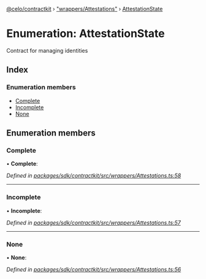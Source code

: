 [@celo/contractkit](../README.md) › ["wrappers/Attestations"](../modules/_wrappers_attestations_.md) › [AttestationState](_wrappers_attestations_.attestationstate.md)

# Enumeration: AttestationState

Contract for managing identities

## Index

### Enumeration members

* [Complete](_wrappers_attestations_.attestationstate.md#complete)
* [Incomplete](_wrappers_attestations_.attestationstate.md#incomplete)
* [None](_wrappers_attestations_.attestationstate.md#none)

## Enumeration members

###  Complete

• **Complete**:

*Defined in [packages/sdk/contractkit/src/wrappers/Attestations.ts:58](https://github.com/celo-org/celo-monorepo/blob/master/packages/sdk/contractkit/src/wrappers/Attestations.ts#L58)*

___

###  Incomplete

• **Incomplete**:

*Defined in [packages/sdk/contractkit/src/wrappers/Attestations.ts:57](https://github.com/celo-org/celo-monorepo/blob/master/packages/sdk/contractkit/src/wrappers/Attestations.ts#L57)*

___

###  None

• **None**:

*Defined in [packages/sdk/contractkit/src/wrappers/Attestations.ts:56](https://github.com/celo-org/celo-monorepo/blob/master/packages/sdk/contractkit/src/wrappers/Attestations.ts#L56)*

